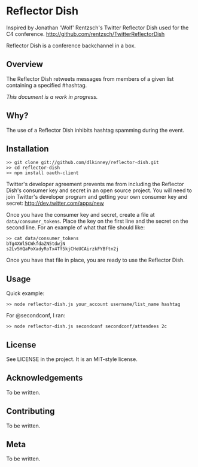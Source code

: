 Reflector Dish
==============

Inspired by Jonathan 'Wolf' Rentzsch's Twitter Reflector Dish used for the C4 
conference. http://github.com/rentzsch/TwitterReflectorDish

Reflector Dish is a conference backchannel in a box. 


Overview
--------

The Reflector Dish retweets messages from members of a given list containing a 
specified #hashtag. 

*This document is a work in progress.*


Why?
----

The use of a Reflector Dish inhibits hashtag spamming during the event. 


Installation
------------

    >> git clone git://github.com/dlkinney/reflector-dish.git
    >> cd reflector-dish
    >> npm install oauth-client

Twitter's developer agreement prevents me from including the Reflector Dish's 
consumer key and secret in an open source project. You will need to join 
Twitter's developer program and getting your own consumer key and secret: 
http://dev.twitter.com/apps/new

Once you have the consumer key and secret, create a file at 
``data/consumer_tokens``. Place the key on the first line and the secret on the 
second line. For an example of what that file should like: 

    >> cat data/consumer_tokens
    bTg4XWl5CWkfdaZN5tdwjN
    s2Lv5HQaPoXadyRoTx4Tf5kjCHeUCAirzkFYBftn2j

Once you have that file in place, you are ready to use the Reflector Dish.


Usage
-----

Quick example:

    >> node reflector-dish.js your_account username/list_name hashtag

For @secondconf, I ran:

    >> node reflector-dish.js secondconf secondconf/attendees 2c


License
-------

See LICENSE in the project. It is an MIT-style license. 


Acknowledgements
----------------

To be written.


Contributing
------------

To be written.


Meta
----

To be written. 

